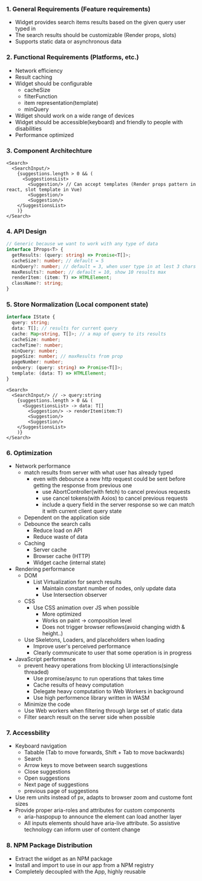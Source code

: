 ### 1. General Requirements (Feature requirements)

- Widget provides search items results based on the given query user typed in
- The search results should be customizable (Render props, slots)
- Supports static data or asynchronous data

### 2. Functional Requirements (Platforms, etc.)

- Network efficiency
- Result caching
- Widget should be configurable
  - cacheSize
  - filterFunction
  - item representation(template)
  - minQuery
- Wdiget should work on a wide range of devices
- Widget should be accessible(keyboard) and friendly to people with disabilities
- Performance optimized

### 3. Component Architechture

```TSX
<Search>
  <SearchInput/>
    {suggestions.length > 0 && (
      <SuggestionsList>
        <Suggestion/> // Can accept templates (Render props pattern in react, slot template in Vue)
        <Suggestion/>
        <Suggestion/>
    </SuggestionsList>
    )}
</Search>
```

### 4. API Design

```typescript
// Generic because we want to work with any type of data
interface IProps<T> {
  getResults: (query: string) => Promise<T[]>;
  cacheSize?: number; // default = 5
  minQuery?: number; // default = 3, when user type in at lest 3 chars we fetch results
  maxResults?: number; // default = 10, show 10 results max
  renderItem: (item: T) => HTMLElement;
  className?: string;
}
```

### 5. Store Normalization (Local component state)

```typescript
interface IState {
  query: string;
  data: T[]; // results for current query
  cache: Map<string, T[]>; // a map of query to its results
  cacheSize: number;
  cacheTime?: number;
  minQuery: number;
  pageSize: number; // maxResults from prop
  pageNumber: number;
  onQuery: (query: string) => Promise<T[]>;
  template: (data: T) => HTMLElement;
}
```

```TSX
<Search>
  <SearchInput/> // -> query:string
    {suggestions.length > 0 && (
      <SuggestionsList> -> data: T[]
        <Suggestion/> -> renderItem(item:T)
        <Suggestion/>
        <Suggestion/>
    </SuggestionsList>
    )}
</Search>
```

### 6. Optimization

- Network performance
  - match results from server with what user has already typed
    - even with debounce a new http request could be sent before getting the response from previous one
      - use AbortController(with fetch) to cancel previous requests
      - use cancel tokens(with Axios) to cancel previous requests
      - include a query field in the server response so we can match it with current client query state
  - Dependent on the application side
  - Debounce the search calls
    - Reduce load on API
    - Reduce waste of data
  - Caching
    - Server cache
    - Browser cache (HTTP)
    - Widget cache (internal state)
- Rendering performance
  - DOM
    - List Virtualization for search results
      - Maintain constant number of nodes, only update data
      - Use Intersection observer
  - CSS
    - Use CSS animation over JS when possible
      - More optimized
      - Works on paint -> composition level
      - Does not trigger browser reflows(avoid changing width & height..)
  - Use Skeletons, Loaders, and placeholders when loading
    - Improve user's perceived performance
    - Clearly communicate to user that some operation is in progress
- JavaScript performance
  - prevent heavy operations from blocking UI interactions(single threaded)
    - Use promise/async to run operations that takes time
    - Cache results of heavy computation
    - Delegate heavy computation to Web Workers in background
    - Use high performence library written in WASM
  - Minimize the code
  - Use Web workers when filtering through large set of static data
  - Filter search result on the server side when possible

### 7. Accessbility

- Keyboard navigation
  - Tabable (Tab to move forwards, Shift + Tab to move backwards)
  - Search
  - Arrow keys to move between search suggestions
  - Close suggestions
  - Open suggestions
  - Next page of suggestions
  - previous page of suggestions
- Use rem units instead of px, adapts to browser zoom and custome font sizes
- Provide proper aria-roles and attributes for custom components
  - aria-haspopup to announce the element can load another layer
  - All inputs elements should have aria-live attribute. So assistive technology can inform user of content change

### 8. NPM Package Distribution

- Extract the widget as an NPM package
- Install and import to use in our app from a NPM registry
- Completely decoupled with the App, highly reusable
